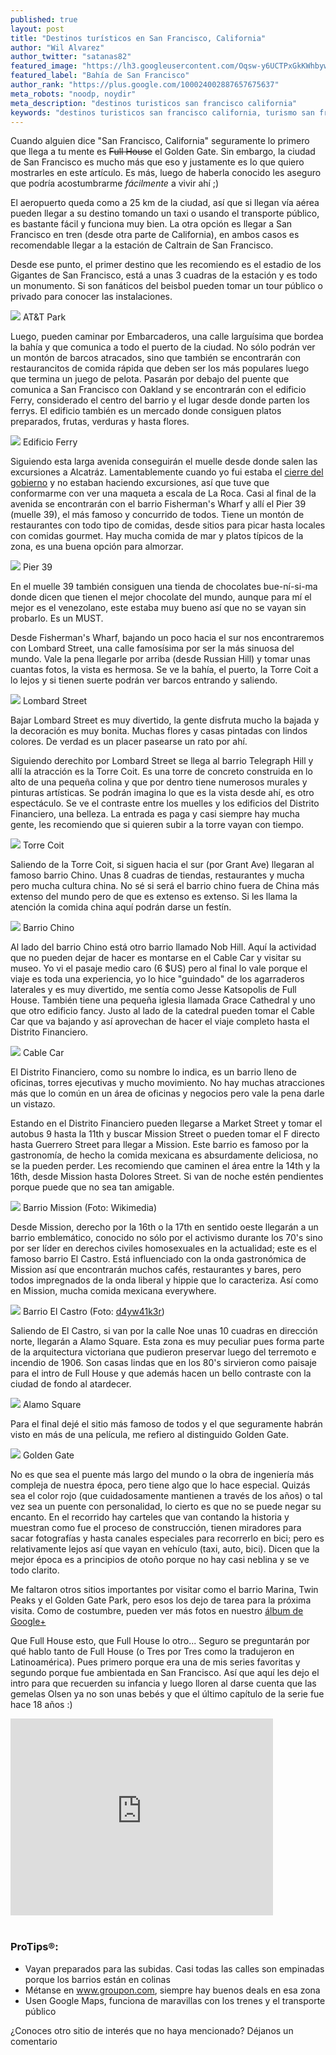 ```yaml
---
published: true
layout: post
title: "Destinos turísticos en San Francisco, California"
author: "Wil Alvarez"
author_twitter: "satanas82"
featured_image: "https://lh3.googleusercontent.com/Oqsw-y6UCTPxGkKWhbywNZdGS25oRq1tPrnmoFcIyBc=w785-h589-no"
featured_label: "Bahía de San Francisco"
author_rank: "https://plus.google.com/100024002887657675637"
meta_robots: "noodp, noydir"
meta_description: "destinos turisticos san francisco california"
keywords: "destinos turisticos san francisco california, turismo san francisco california"
---
```


Cuando alguien dice "San Francisco, California" seguramente lo primero que llega a tu mente es <strike>Full House</strike> 
el Golden Gate. Sin embargo, la ciudad de San Francisco es mucho más que eso y justamente es lo que quiero mostrarles 
en este artículo. Es más, luego de haberla conocido les aseguro que podría acostumbrarme *fácilmente* a vivir ahí ;)
<!-- summary -->

El aeropuerto queda como a 25 km de la ciudad, así que si llegan vía aérea pueden llegar a su destino tomando un taxi 
o usando el transporte público, es bastante fácil y funciona muy bien. La otra opción es llegar a San Francisco en tren (desde otra parte
de California), en ambos casos es recomendable llegar a la estación de Caltrain de San Francisco.


Desde ese punto, el primer destino que les recomiendo es el estadio de los Gigantes de San Francisco, está a unas
3 cuadras de la estación y es todo un monumento. Si son fanáticos del beisbol pueden tomar un tour público o privado
para conocer las instalaciones.

<img id="at&t-park" src="https://lh4.googleusercontent.com/-KRJLJq2hwfI/UqkukM8VdlI/AAAAAAAAAz0/bcBc7rCbPBM/w785-h589-no/20131012_155837.jpg" class="with-label">
<label for="at&t-park" class="image-description">AT&T Park</label>


Luego, pueden caminar por Embarcaderos, una calle larguísima que bordea la bahía y que comunica a todo el puerto 
de la ciudad. No sólo podrán ver un montón de barcos atracados, sino que también se encontrarán con restaurancitos de comida rápida
que deben ser los más populares luego que termina un juego de pelota. Pasarán por debajo del puente que comunica a
San Francisco con Oakland y se encontrarán con el edificio Ferry, considerado el centro del barrio y el lugar desde 
donde parten los ferrys. El edificio también es un mercado donde consiguen platos preparados, frutas, verduras y hasta flores.

<img id="edificio-ferry" src="https://lh4.googleusercontent.com/-_8sCeVAuBug/UqkvRBqJKxI/AAAAAAAAA0Y/9htUjajwc_w/w785-h589-no/20131012_164356.jpg" class="with-label">
<label for="edificio-ferry" class="image-description">Edificio Ferry</label>

Siguiendo esta larga avenida conseguirán el muelle desde donde salen las excursiones a Alcatráz. Lamentablemente cuando
yo fui estaba el 
<a href="http://www.infobae.com/2013/09/30/1512702-eeuu-el-congreso-no-aprobo-el-presupuesto-y-el-cierre-del-gobierno-ya-es-un-hecho">cierre del gobierno</a> 
y no estaban haciendo excursiones, así que tuve que conformarme con ver una maqueta
a escala de La Roca. Casi al final de la avenida se encontrarán con el barrio Fisherman&apos;s Wharf y allí el 
Pier 39 (muelle 39), el más famoso y concurrido de todos. Tiene un montón de restaurantes con todo tipo de comidas, 
desde sitios para picar hasta locales con comidas gourmet. Hay mucha comida de mar y platos típicos de la zona, es una 
buena opción para almorzar.

<img id="pier39" src="https://lh4.googleusercontent.com/-SFcvsIEg3W0/UqkvrkV7mwI/AAAAAAAAA04/i64AbYCck1M/w785-h589-no/20131012_172757.jpg" class="with-label">
<label for="pier39" class="image-description">Pier 39</label>

En el muelle 39 también consiguen una tienda de chocolates bue-ní-si-ma donde dicen que tienen el mejor chocolate del mundo, 
aunque para mí el mejor es el venezolano, este estaba muy bueno así que no se vayan sin probarlo. Es un MUST.

Desde Fisherman&apos;s Wharf, bajando un poco hacia el sur nos encontraremos con Lombard Street, una calle famosísima por ser la más sinuosa del 
mundo. Vale la pena llegarle por arriba (desde Russian Hill) y tomar unas cuantas fotos, la vista es hermosa. Se ve la bahía, 
el puerto, la Torre Coit a lo lejos y si tienen suerte podrán ver barcos entrando y saliendo.

<img id="lombard-street" src="https://lh6.googleusercontent.com/-4g2RrZA-yzE/Uqkwthk__5I/AAAAAAAAA14/VrLnhneBthM/w785-h589-no/20131012_205648.jpg" class="with-label">
<label for="lombard-street" class="image-description">Lombard Street</label>

Bajar Lombard Street es muy divertido, la gente disfruta mucho la bajada y la decoración es muy bonita. Muchas flores y 
casas pintadas con lindos colores. De verdad es un placer pasearse un rato por ahí.

Siguiendo derechito por Lombard Street se llega al barrio Telegraph Hill y allí la atracción es la Torre Coit. Es una 
torre de concreto construida en lo alto de una pequeña colina y que por dentro tiene numerosos murales y pinturas artísticas.
Se podrán imagina lo que es la vista desde ahí, es otro espectáculo. Se ve el contraste entre los muelles y los edificios 
del Distrito Financiero, una belleza. La entrada es paga y casi siempre hay mucha gente, les recomiendo que si quieren 
subir a la torre vayan con tiempo.

<img id="torre-coit" src="https://lh6.googleusercontent.com/-w-7iK5IHrhY/UqkwvcDgd3I/AAAAAAAAA2A/xRO_93xVosY/w442-h589-no/20131012_212833.jpg" class="with-label">
<label for="torre-coit" class="image-description">Torre Coit</label>

Saliendo de la Torre Coit, si siguen hacia el sur (por Grant Ave) llegaran al famoso barrio Chino. Unas 8 cuadras de 
tiendas, restaurantes y mucha pero mucha cultura china. No sé si será el barrio chino fuera de China más extenso del 
mundo pero de que es extenso es extenso. Si les llama la atención la comida china aquí podrán darse un festín.

<img id="chinatown" src="https://lh3.googleusercontent.com/-rGzm9QP-oNM/UqkxTOMvM0I/AAAAAAAAA2g/nvYgnq2IMyM/w630-h589-no/20131015_202302.jpg" class="with-label">
<label for="chinatown" class="image-description">Barrio Chino</label>

Al lado del barrio Chino está otro barrio llamado Nob Hill. Aquí la actividad que no pueden dejar de hacer es montarse 
en el Cable Car y visitar su museo. Yo vi el pasaje medio caro (6 $US) pero al final 
lo vale porque el viaje es toda una experiencia, yo lo hice "guindado" de los agarraderos laterales y es muy divertido, 
me sentía como Jesse Katsopolis de Full House. También tiene una pequeña iglesia llamada Grace Cathedral y uno que otro
edificio fancy. Justo al lado de la catedral pueden tomar el Cable Car que va bajando y así aprovechan de hacer el viaje 
completo hasta el Distrito Financiero.

<img id="cable-car" src="https://lh3.googleusercontent.com/-VOi6UlycYV4/UqkxA1vpbuI/AAAAAAAAA2Q/m04rCFxfTzg/w785-h589-no/20131012_223722.jpg" class="with-label">
<label for="cable-car" class="image-description">Cable Car</label>

El Distrito Financiero, como su nombre lo indica, es un barrio lleno de oficinas, torres ejecutivas y mucho movimiento.
No hay muchas atracciones más que lo común en un área de oficinas y negocios pero vale la pena darle un vistazo.

Estando en el Distrito Financiero pueden llegarse a Market Street y tomar el autobus 9 hasta la 11th y buscar
Mission Street o pueden tomar el F directo hasta Guerrero Street para llegar a Mission. Este barrio es famoso por la 
gastronomía, de hecho la comida mexicana es absurdamente deliciosa, no se la pueden perder. Les 
recomiendo que caminen el área entre la 14th y la 16th, desde Mission hasta Dolores Street. Si van de noche estén 
pendientes porque puede que no sea tan amigable.

<img id="mission" src="http://upload.wikimedia.org/wikipedia/commons/9/91/Mission_San_Francisco_de_Asis.JPG" class="with-label">
<label for="mission" class="image-description">Barrio Mission (Foto: Wikimedia)</label>

Desde Mission, derecho por la 16th o la 17th en sentido oeste llegarán a un barrio emblemático, conocido no sólo por el 
activismo durante los 70&apos;s sino por ser líder en derechos civiles homosexuales en la actualidad; este es el famoso barrio 
El Castro. Está influenciado con la onda gastronómica de Mission así que encontrarán muchos cafés, restaurantes y bares, 
pero todos impregnados de la onda liberal y hippie que lo caracteriza. Así como en Mission, mucha comida mexicana everywhere.

<img id="el-castro" src="http://farm3.staticflickr.com/2497/4139794904_928852891f_o.jpg" class="with-label">
<label for="el-castro" class="image-description">Barrio El Castro (Foto: <a href="http://www.flickr.com/people/cdrewing/">d4yw41k3r</a>)</label>

Saliendo de El Castro, si van por la calle Noe unas 10 cuadras en dirección norte, llegarán a Alamo Square. Esta zona es 
muy peculiar pues forma parte de la arquitectura victoriana que pudieron preservar luego del terremoto e incendio de 1906. 
Son casas lindas que en los 80&apos;s sirvieron como paisaje para el intro de Full House y que además hacen un bello 
contraste con la ciudad de fondo al atardecer.

<img id="alamo-square" src="https://lh4.googleusercontent.com/-qIF5PFzPo5I/UqkxmhKK6FI/AAAAAAAAA3E/Zxf1wGKcNiA/w858-h589-no/alamo-square.png" class="with-label">
<label for="alamo-square" class="image-description">Alamo Square</label>


Para el final dejé el sitio más famoso de todos y el que seguramente habrán visto en más de una película, me refiero al distinguido Golden Gate.

<img id="golden-gate" src="https://lh4.googleusercontent.com/--APOWYF0KJI/Uqkv68X83rI/AAAAAAAAA1I/XuN6rSt7-O4/w785-h589-no/20131012_193549.jpg" class="with-label">
<label for="golden-gate" class="image-description">Golden Gate</label>

No es que sea el puente más largo del mundo o la obra de ingeniería más compleja de nuestra época, pero tiene algo que lo
hace especial. Quizás sea el color rojo (que cuidadosamente mantienen a través de los años) o tal vez sea un puente con 
personalidad, lo cierto es que no se puede negar su encanto. En el recorrido hay carteles que van contando la historia
y muestran como fue el proceso de construcción, tienen miradores para sacar fotografías y hasta canales especiales para 
recorrerlo en bici; pero es relativamente lejos así que vayan en vehículo (taxi, auto, bici). Dicen que la 
mejor época es a principios de otoño porque no hay casi neblina y se ve todo clarito.

Me faltaron otros sitios importantes por visitar como el barrio Marina, Twin Peaks y el Golden Gate Park, pero esos los dejo de tarea para la próxima visita.
Como de costumbre, pueden ver más fotos en nuestro <a href="https://plus.google.com/u/0/b/109580611265902807643/photos/109580611265902807643/albums/5956343171706436465">álbum de Google+</a>

Que Full House esto, que Full House lo otro... Seguro se preguntarán por qué hablo tanto de Full House (o Tres por Tres como la 
tradujeron en Latinoamérica). Pues primero porque era una de mis series favoritas y segundo porque fue ambientada en San Francisco. 
Así que aquí les dejo el intro para que recuerden su infancia y luego lloren al darse cuenta que las gemelas Olsen ya 
no son unas bebés y que el último capítulo de la serie fue hace 18 años :)

<div class="centered"><iframe width="420" height="315" src="http://www.youtube.com/embed/2EL65KLdEHE" frameborder="0" allowfullscreen></iframe></div>

<br/>

<h3>ProTips&reg;:</h3>

* Vayan preparados para las subidas. Casi todas las calles son empinadas porque los barrios están en colinas
* Métanse en <a href="http://www.groupon.com/browse/san-francisco">www.groupon.com</a>, siempre hay buenos deals en esa zona
* Usen Google Maps, funciona de maravillas con los trenes y el transporte público

¿Conoces otro sitio de interés que no haya mencionado? Déjanos un comentario
